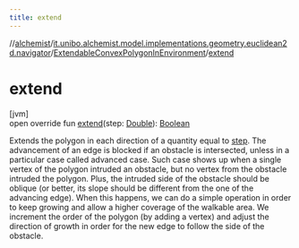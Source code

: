```yaml
---
title: extend
---
```

//[alchemist](../../../index.html)/[it.unibo.alchemist.model.implementations.geometry.euclidean2d.navigator](../index.html)/[ExtendableConvexPolygonInEnvironment](index.html)/[extend](extend.html)



# extend



[jvm]\
open override fun [extend](extend.html)(step: [Double](https://kotlinlang.org/api/latest/jvm/stdlib/kotlin/-double/index.html)): [Boolean](https://kotlinlang.org/api/latest/jvm/stdlib/kotlin/-boolean/index.html)



Extends the polygon in each direction of a quantity equal to [step](extend.html). The advancement of an edge is blocked if an obstacle is intersected, unless in a particular case called advanced case. Such case shows up when a single vertex of the polygon intruded an obstacle, but no vertex from the obstacle intruded the polygon. Plus, the intruded side of the obstacle should be oblique (or better, its slope should be different from the one of the advancing edge). When this happens, we can do a simple operation in order to keep growing and allow a higher coverage of the walkable area. We increment the order of the polygon (by adding a vertex) and adjust the direction of growth in order for the new edge to follow the side of the obstacle.




